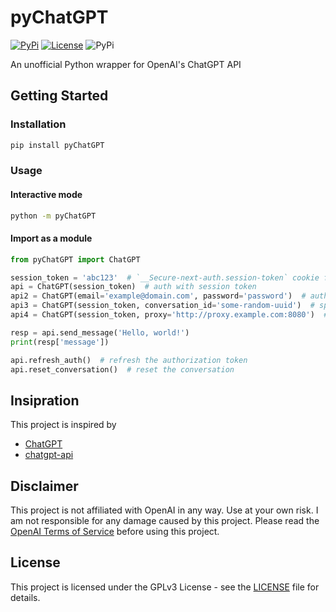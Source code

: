 # pyChatGPT

[![PyPi](https://img.shields.io/pypi/v/pyChatGPT.svg)](https://pypi.python.org/pypi/pyChatGPT)
[![License](https://img.shields.io/github/license/terry3041/pyChatGPT.svg?color=green)](https://github.com/terry3041/pyChatGPT/blob/main/LICENSE)
![PyPi](https://img.shields.io/badge/code_style-black+flake8-blue.svg)

An unofficial Python wrapper for OpenAI's ChatGPT API

## Getting Started

### Installation

```bash
pip install pyChatGPT
```

### Usage

#### Interactive mode

```bash
python -m pyChatGPT
```

#### Import as a module

```python
from pyChatGPT import ChatGPT

session_token = 'abc123'  # `__Secure-next-auth.session-token` cookie from https://chat.openai.com/chat
api = ChatGPT(session_token)  # auth with session token
api2 = ChatGPT(email='example@domain.com', password='password')  # auth with email and password
api3 = ChatGPT(session_token, conversation_id='some-random-uuid')  # specify a conversation id
api4 = ChatGPT(session_token, proxy='http://proxy.example.com:8080')  # specify proxy

resp = api.send_message('Hello, world!')
print(resp['message'])

api.refresh_auth()  # refresh the authorization token
api.reset_conversation()  # reset the conversation
```

## Insipration

This project is inspired by

-   [ChatGPT](https://github.com/acheong08/ChatGPT)
-   [chatgpt-api](https://github.com/transitive-bullshit/chatgpt-api)

## Disclaimer

This project is not affiliated with OpenAI in any way. Use at your own risk. I am not responsible for any damage caused by this project. Please read the [OpenAI Terms of Service](https://beta.openai.com/terms) before using this project.

## License

This project is licensed under the GPLv3 License - see the [LICENSE](LICENSE) file for details.
